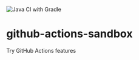 ![Java CI with Gradle](https://github.com/mdstoy/github-actions-sandbox/workflows/Java%20CI%20with%20Gradle/badge.svg)

# github-actions-sandbox
Try GitHub Actions features


